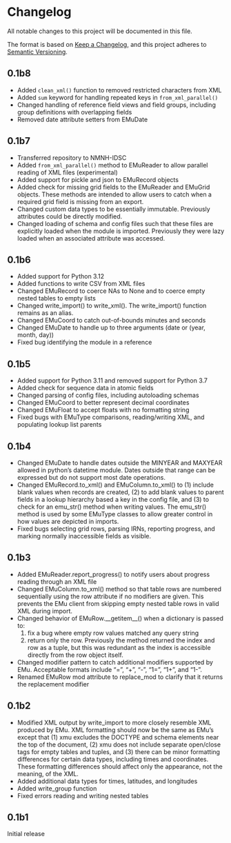 Changelog
=========

All notable changes to this project will be documented in this file.

The format is based on [Keep a
Changelog](https://keepachangelog.com/en/1.0.0/), and this project
adheres to [Semantic Versioning](https://semver.org/spec/v2.0.0.html).

0.1b8
-----

- Added `clean_xml()` function to removed restricted characters from XML
- Added `sum` keyword for handling repeated keys in
  `from_xml_parallel()`
- Changed handling of reference field views and field groups, including
  group definitions with overlapping fields
- Removed date attribute setters from EMuDate

0.1b7
-----

- Transferred repository to NMNH-IDSC
- Added `from_xml_parallel()` method to EMuReader to allow parallel
  reading of XML files (experimental)
- Added support for pickle and json to EMuRecord objects
- Added check for missing grid fields to the EMuReader and EMuGrid
  objects. These methods are intended to allow users to catch when a
  required grid field is missing from an export.
- Changed custom data types to be essentially immutable. Previously
  attributes could be directly modified.
- Changed loading of schema and config files such that these files are
  explicitly loaded when the module is imported. Previously they were
  lazy loaded when an associated attribute was accessed.

0.1b6
-----

- Added support for Python 3.12
- Added functions to write CSV from XML files
- Changed EMuRecord to coerce NAs to None and to coerce empty nested
  tables to empty lists
- Changed write_import() to write_xml(). The write_import() function
  remains as an alias.
- Changed EMuCoord to catch out-of-bounds minutes and seconds
- Changed EMuDate to handle up to three arguments (date or (year, month,
  day))
- Fixed bug identifying the module in a reference

0.1b5
-----

- Added support for Python 3.11 and removed support for Python 3.7
- Added check for sequence data in atomic fields
- Changed parsing of config files, including autoloading schemas
- Changed EMuCoord to better represent decimal coordinates
- Changed EMuFloat to accept floats with no formatting string
- Fixed bugs with EMuType comparisons, reading/writing XML, and
  populating lookup list parents

0.1b4
-----

- Changed EMuDate to handle dates outside the MINYEAR and MAXYEAR
  allowed in python’s datetime module. Dates outside that range can be
  expressed but do not support most date operations.
- Changed EMuRecord.to_xml() and EMuColumn.to_xml() to (1) include blank
  values when records are created, (2) to add blank values to parent
  fields in a lookup hierarchy based a key in the config file, and (3)
  to check for an emu_str() method when writing values. The emu_str()
  method is used by some EMuType classes to allow greater control in how
  values are depicted in imports.
- Fixed bugs selecting grid rows, parsing IRNs, reporting progress, and
  marking normally inaccessible fields as visible.

0.1b3
-----

- Added EMuReader.report_progress() to notify users about progress
  reading through an XML file
- Changed EMuColumn.to_xml() method so that table rows are numbered
  sequentially using the row attribute if no modifiers are given. This
  prevents the EMu client from skipping empty nested table rows in valid
  XML during import.
- Changed behavior of EMuRow.\_\_getitem\_\_() when a dictionary is
  passed to:
  1.  fix a bug where empty row values matched any query string
  2.  return only the row. Previously the method returned the index and
      row as a tuple, but this was redundant as the index is accessible
      directly from the row object itself.
- Changed modifier pattern to catch additional modifiers supported by
  EMu. Acceptable formats include “=”, “+”, “-”, “1=”, “1+”, and “1-”.
- Renamed EMuRow mod attribute to replace_mod to clarify that it returns
  the replacement modifier

0.1b2
-----

- Modified XML output by write_import to more closely resemble XML
  produced by EMu. XML formatting should now be the same as EMu’s except
  that (1) xmu excludes the DOCTYPE and schema elements near the top of
  the document, (2) xmu does not include separate open/close tags for
  empty tables and tuples, and (3) there can be minor formatting
  differences for certain data types, including times and coordinates.
  These formatting differences should affect only the appearance, not
  the meaning, of the XML.
- Added additional data types for times, latitudes, and longitudes
- Added write_group function
- Fixed errors reading and writing nested tables

0.1b1
-----

Initial release
